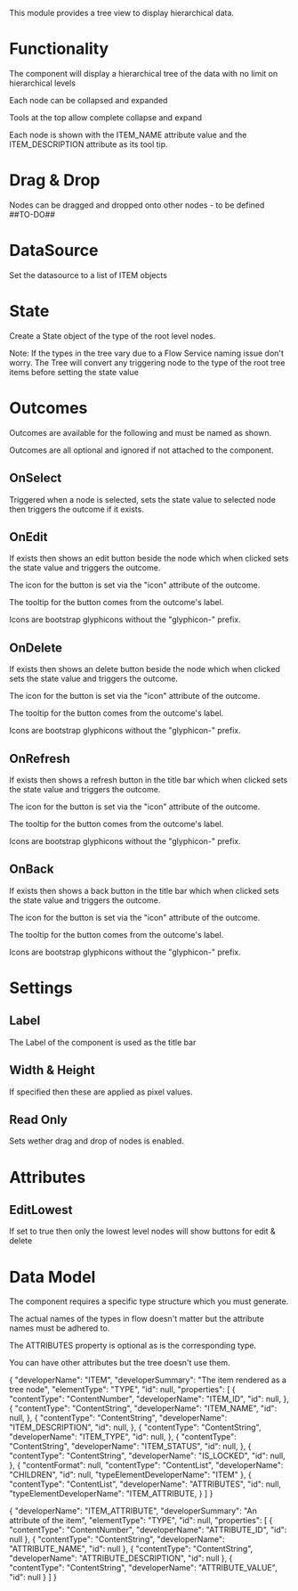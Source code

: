 This module provides a tree view to display hierarchical data.

# Functionality

The component will display a hierarchical tree of the data with no limit on hierarchical levels

Each node can be collapsed and expanded

Tools at the top allow complete collapse and expand

Each node is shown with the ITEM_NAME attribute value and the ITEM_DESCRIPTION attribute as its tool tip.


# Drag & Drop

Nodes can be dragged and dropped onto other nodes - to be defined ##TO-DO##

# DataSource

Set the datasource to a list of ITEM objects


# State

Create a State object of the type of the root level nodes.

Note: If the types in the tree vary due to a Flow Service naming issue don't worry.  The Tree will convert any triggering node to the type of the root tree items before setting the state value


# Outcomes

Outcomes are available for the following and must be named as shown.

Outcomes are all optional and ignored if not attached to the component.

## OnSelect

Triggered when a node is selected, sets the state value to selected node then triggers the outcome if it exists.

## OnEdit

If exists then shows an edit button beside the node which when clicked sets the state value and triggers the outcome.

The icon for the button is set via the "icon" attribute of the outcome.

The tooltip for the button comes from the outcome's label.

Icons are bootstrap glyphicons without the "glyphicon-" prefix.

## OnDelete

If exists then shows an delete button beside the node which when clicked sets the state value and triggers the outcome.

The icon for the button is set via the "icon" attribute of the outcome.

The tooltip for the button comes from the outcome's label.

Icons are bootstrap glyphicons without the "glyphicon-" prefix.

## OnRefresh

If exists then shows a refresh button in the title bar which when clicked sets the state value and triggers the outcome.

The icon for the button is set via the "icon" attribute of the outcome.

The tooltip for the button comes from the outcome's label.

Icons are bootstrap glyphicons without the "glyphicon-" prefix.

## OnBack

If exists then shows a back button in the title bar which when clicked sets the state value and triggers the outcome.

The icon for the button is set via the "icon" attribute of the outcome.

The tooltip for the button comes from the outcome's label.

Icons are bootstrap glyphicons without the "glyphicon-" prefix.


# Settings

## Label

The Label of the component is used as the title bar

## Width & Height

If specified then these are applied as pixel values.

## Read Only

Sets wether drag and drop of nodes is enabled.



# Attributes

## EditLowest

If set to true then only the lowest level nodes will show buttons for edit & delete



# Data Model

The component requires a specific type structure which you must generate.

The actual names of the types in flow doesn't matter but the attribute names must be adhered to.

The ATTRIBUTES property is optional as is the corresponding type.

You can have other attributes but the tree doesn't use them.

{
    "developerName": "ITEM",
    "developerSummary": "The item rendered as a tree node",
    "elementType": "TYPE",
    "id": null,
    "properties": [
        {
            "contentType": "ContentNumber",
            "developerName": "ITEM_ID",
            "id": null,
        },
        {
            "contentType": "ContentString",
            "developerName": "ITEM_NAME",
            "id": null,
        },
        {
            "contentType": "ContentString",
            "developerName": "ITEM_DESCRIPTION",
            "id": null,
        },
        {
            "contentType": "ContentString",
            "developerName": "ITEM_TYPE",
            "id": null,
        },
        {
            "contentType": "ContentString",
            "developerName": "ITEM_STATUS",
            "id": null,
        },
        {
            "contentType": "ContentString",
            "developerName": "IS_LOCKED",
            "id": null,
        },
        {
            "contentFormat": null,
            "contentType": "ContentList",
            "developerName": "CHILDREN",
            "id": null,
            "typeElementDeveloperName": "ITEM"
        },
        {
            "contentType": "ContentList",
            "developerName": "ATTRIBUTES",
            "id": null,
            "typeElementDeveloperName": "ITEM_ATTRIBUTE,
        }
    ]
}

{
    "developerName": "ITEM_ATTRIBUTE",
    "developerSummary": "An attribute of the item",
    "elementType": "TYPE",
    "id": null,
        "properties": [
            {
                "contentType": "ContentNumber",
                "developerName": "ATTRIBUTE_ID",
                "id": null
            },
            {
                "contentType": "ContentString",
                "developerName": "ATTRIBUTE_NAME",
                "id": null
            },
            {
                "contentType": "ContentString",
                "developerName": "ATTRIBUTE_DESCRIPTION",
                "id": null
            },
            {
                "contentType": "ContentString",
                "developerName": "ATTRIBUTE_VALUE",
                "id": null
            }
        ]
    }